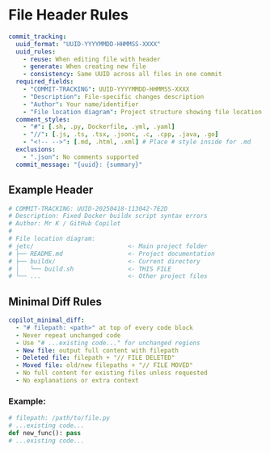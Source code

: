 <!--
# COMMIT-TRACKING: UUID-20240729-101500-B4E1
# Description: Condensed instructions to essential rules and minimal format
# Author: Mr K / GitHub Copilot
#
# File location diagram:
# jetc/                          <- Main project folder
# ├── README.md                  <- Project documentation
# ├── .github/                   <- GitHub directory
# │   └── copilot-instructions.md<- THIS FILE
# └── ...                        <- Other project files
-->

# File Header Rules

```yaml
commit_tracking:
  uuid_format: "UUID-YYYYMMDD-HHMMSS-XXXX"
  uuid_rules:
    - reuse: When editing file with header
    - generate: When creating new file
    - consistency: Same UUID across all files in one commit
  required_fields:
    - "COMMIT-TRACKING": UUID-YYYYMMDD-HHMMSS-XXXX
    - "Description": File-specific changes description
    - "Author": Your name/identifier 
    - "File location diagram": Project structure showing file location
  comment_styles:
    - "#": [.sh, .py, Dockerfile, .yml, .yaml]
    - "//": [.js, .ts, .tsx, .jsonc, .c, .cpp, .java, .go]
    - "<!-- -->": [.md, .html, .xml] # Place # style inside for .md
  exclusions:
    - ".json": No comments supported
  commit_message: "{uuid}: {summary}"
```

## Example Header

```sh
# COMMIT-TRACKING: UUID-20250418-113042-7E2D
# Description: Fixed Docker buildx script syntax errors
# Author: Mr K / GitHub Copilot
#
# File location diagram:
# jetc/                          <- Main project folder
# ├── README.md                  <- Project documentation
# ├── buildx/                    <- Current directory
# │   └── build.sh               <- THIS FILE
# └── ...                        <- Other project files
```

## Minimal Diff Rules

```yaml
copilot_minimal_diff:
  - "# filepath: <path>" at top of every code block
  - Never repeat unchanged code
  - Use "# ...existing code..." for unchanged regions
  - New file: output full content with filepath
  - Deleted file: filepath + "// FILE DELETED"
  - Moved file: old/new filepaths + "// FILE MOVED"
  - No full content for existing files unless requested
  - No explanations or extra context
```

### Example:
```python
# filepath: /path/to/file.py
# ...existing code...
def new_func(): pass
# ...existing code...
```

